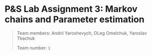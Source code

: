 # P&S Lab Assignment 3: Markov chains and Parameter estimation

> Team members: Andrii Yaroshevych, OLeg Omelchuk, Yaroslav Tkachuk
> 
> Team number: `1`